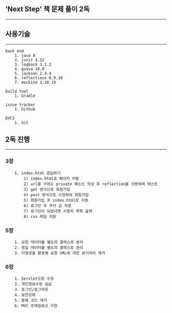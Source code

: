 ## 'Next Step' 책 문제 풀이 2독
----

## 사용기술
----
```
back end
	1. java 8
	2. junit 4.12
	3. logback 1.1.2
	4. guava 18.0
	5. jackson 2.4.4
	6. reflections 0.9.10
	7. mockito 1.10.19
```
```
build tool
	1. Gradle
```
```
issue tracker
	1. Github
```
```
DVCS
	1. Git
```

## 2독 진행
----

### 3장
```
	1. index.html 응답하기
		1) index.html로 페이지 이동
		2) url을 구하는 private 메소드 작성 후 reflection을 사용하여 테스트
		3) get 방식으로 회원가입
		4) post 방식으로 수정하여 회원가입
		5) 회원가입 후 index.html로 이동
		6) 로그인 후 쿠키 값 저장
		7) 로그인이 되었다면 사용자 목록 출력
		8) css 파일 지원
```

### 5장
```
	1. 요청 데이터를 별도의 클래스로 분리
	2. 응답 데이터를 별도의 클래스로 분리
	3. 다형성을 활용해 요청 URL에 대한 분기처리 제거
```

### 6장
```
	1. Servlet으로 수정
	2. 개인정보수정 실습
	3. 로그인/로그아웃
	4. 보안강화
	5. 중복 코드 제거
	6. MVC 프레임워크 구현
```